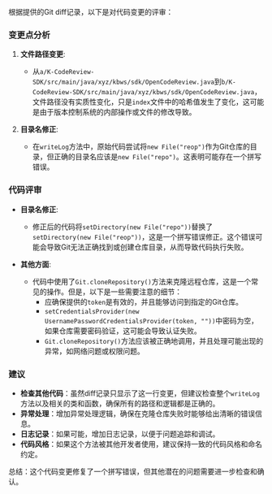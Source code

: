 根据提供的Git diff记录，以下是对代码变更的评审：

### 变更点分析
1. **文件路径变更**:
   - 从`a/K-CodeReview-SDK/src/main/java/xyz/kbws/sdk/OpenCodeReview.java`到`b/K-CodeReview-SDK/src/main/java/xyz/kbws/sdk/OpenCodeReview.java`，文件路径没有实质性变化，只是`index`文件中的哈希值发生了变化，这可能是由于版本控制系统的内部操作或文件的修改导致。

2. **目录名修正**:
   - 在`writeLog`方法中，原始代码尝试将`new File("reop")`作为Git仓库的目录，但正确的目录名应该是`new File("repo")`。这表明可能存在一个拼写错误。

### 代码评审
- **目录名修正**:
  - 修正后的代码将`setDirectory(new File("repo"))`替换了`setDirectory(new File("reop"))`，这是一个拼写错误修正。这个错误可能会导致Git无法正确找到或创建仓库目录，从而导致代码执行失败。

- **其他方面**:
  - 代码中使用了`Git.cloneRepository()`方法来克隆远程仓库，这是一个常见的操作。但是，以下是一些需要注意的细节：
    - 应确保提供的`token`是有效的，并且能够访问到指定的Git仓库。
    - `setCredentialsProvider(new UsernamePasswordCredentialsProvider(token, ""))`中密码为空，如果仓库需要密码验证，这可能会导致认证失败。
    - `Git.cloneRepository()`方法应该被正确地调用，并且处理可能出现的异常，如网络问题或权限问题。

### 建议
- **检查其他代码**：虽然diff记录只显示了这一行变更，但建议检查整个`writeLog`方法以及相关的类和函数，确保所有的路径和逻辑都是正确的。
- **异常处理**：增加异常处理逻辑，确保在克隆仓库失败时能够给出清晰的错误信息。
- **日志记录**：如果可能，增加日志记录，以便于问题追踪和调试。
- **代码风格**：如果这个方法被其他开发者使用，建议保持一致的代码风格和命名约定。

总结：这个代码变更修复了一个拼写错误，但其他潜在的问题需要进一步检查和确认。